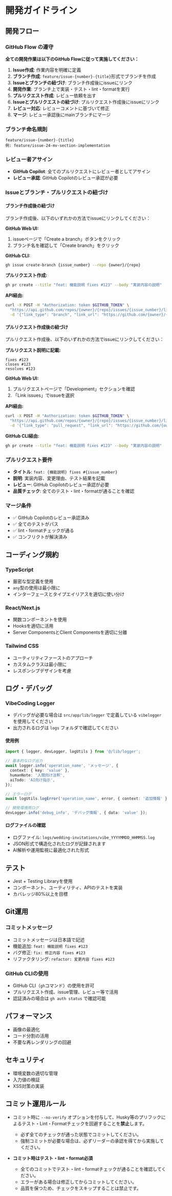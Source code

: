 # 開発ガイドライン

## 開発フロー

### GitHub Flow の遵守

**全ての開発作業は以下のGitHub Flowに従って実施してください：**

1. **Issue作成**: 作業内容を明確に定義
2. **ブランチ作成**: `feature/issue-{number}-{title}`形式でブランチを作成
3. **Issueとブランチの紐づけ**: ブランチ作成後にissueにリンク
4. **開発作業**: ブランチ上で実装・テスト・lint・formatを実行
5. **プルリクエスト作成**: レビュー依頼を出す
6. **Issueとプルリクエストの紐づけ**: プルリクエスト作成後にissueにリンク
7. **レビュー対応**: レビューコメントに基づいて修正
8. **マージ**: レビュー承認後にmainブランチにマージ

### ブランチ命名規則

```
feature/issue-{number}-{title}
例: feature/issue-24-mv-section-implementation
```

### レビュー者アサイン

- **GitHub Copilot**: 全てのプルリクエストにレビュー者としてアサイン
- **レビュー承認**: GitHub Copilotのレビュー承認が必要

### Issueとブランチ・プルリクエストの紐づけ

#### ブランチ作成後の紐づけ

ブランチ作成後、以下のいずれかの方法でissueにリンクしてください：

**GitHub Web UI:**

1. issueページで「Create a branch」ボタンをクリック
2. ブランチ名を確認して「Create branch」をクリック

**GitHub CLI:**

```bash
gh issue create-branch {issue_number} --repo {owner}/{repo}
```

**プルリクエスト作成:**

```bash
gh pr create --title "feat: 機能説明 fixes #123" --body "実装内容の説明"
```

**API経由:**

```bash
curl -X POST -H "Authorization: token $GITHUB_TOKEN" \
  "https://api.github.com/repos/{owner}/{repo}/issues/{issue_number}/links" \
  -d '{"link_type": "branch", "link_url": "https://github.com/{owner}/{repo}/tree/{branch_name}"}'
```

#### プルリクエスト作成後の紐づけ

プルリクエスト作成後、以下のいずれかの方法でissueにリンクしてください：

**プルリクエスト説明に記載:**

```
fixes #123
closes #123
resolves #123
```

**GitHub Web UI:**

1. プルリクエストページで「Development」セクションを確認
2. 「Link issues」でissueを選択

**API経由:**

```bash
curl -X POST -H "Authorization: token $GITHUB_TOKEN" \
  "https://api.github.com/repos/{owner}/{repo}/issues/{issue_number}/links" \
  -d '{"link_type": "pull_request", "link_url": "https://github.com/{owner}/{repo}/pull/{pr_number}"}'
```

**GitHub CLI経由:**

```bash
gh pr create --title "feat: 機能説明 fixes #123" --body "実装内容の説明"
```

### プルリクエスト要件

- **タイトル**: `feat: {機能説明} fixes #{issue_number}`
- **説明**: 実装内容、変更理由、テスト結果を記載
- **レビュー**: GitHub Copilotのレビュー承認が必要
- **品質チェック**: 全てのテスト・lint・formatが通ることを確認

### マージ条件

- ✅ GitHub Copilotのレビュー承認済み
- ✅ 全てのテストがパス
- ✅ lint・formatチェックが通る
- ✅ コンフリクトが解決済み

## コーディング規約

### TypeScript

- 厳密な型定義を使用
- `any`型の使用は最小限に
- インターフェースとタイプエイリアスを適切に使い分け

### React/Next.js

- 関数コンポーネントを使用
- Hooksを適切に活用
- Server ComponentsとClient Componentsを適切に分離

### Tailwind CSS

- ユーティリティファーストのアプローチ
- カスタムクラスは最小限に
- レスポンシブデザインを考慮

## ログ・デバッグ

### VibeCoding Logger

- デバッグが必要な場合は `src/app/lib/logger` で定義している `vibelogger` を使用してください
- 出力されるログは `logs` フォルダで確認してください

#### 使用例

```typescript
import { logger, devLogger, logUtils } from '@/lib/logger';

// 基本的なログ出力
await logger.info('operation_name', 'メッセージ', {
  context: { key: 'value' },
  humanNote: '人間向け注釈',
  aiTodo: 'AI向け指示',
});

// エラーログ
await logUtils.logError('operation_name', error, { context: '追加情報' });

// 開発環境用ログ
devLogger.info('debug_info', 'デバッグ情報', { data: 'value' });
```

#### ログファイルの確認

- ログファイル: `logs/wedding-invitations/vibe_YYYYMMDD_HHMMSS.log`
- JSON形式で構造化されたログが記録されます
- AI解析や運用監視に最適化された形式

## テスト

- Jest + Testing Libraryを使用
- コンポーネント、ユーティリティ、APIのテストを実装
- カバレッジ80%以上を目標

## Git運用

### コミットメッセージ

- コミットメッセージは日本語で記述
- 機能追加: `feat: 機能説明 fixes #123`
- バグ修正: `fix: 修正内容 fixes #123`
- リファクタリング: `refactor: 変更内容 fixes #123`

### GitHub CLIの使用

- GitHub CLI（`gh`コマンド）の使用を許可
- プルリクエスト作成、issue管理、レビュー等で活用
- 認証済みの場合は `gh auth status` で確認可能

## パフォーマンス

- 画像の最適化
- コード分割の活用
- 不要な再レンダリングの回避

## セキュリティ

- 環境変数の適切な管理
- 入力値の検証
- XSS対策の実装

## コミット運用ルール

- コミット時に `--no-verify` オプションを付与して、Husky等のプリフックによるテスト・Lint・Formatチェックを回避することを**禁止**します。
  - 必ず全てのチェックが通った状態でコミットしてください。
  - 強制コミットが必要な場合は、必ずリーダーの承認を得てから実施してください。

- **コミット時はテスト・lint・format必須**
  - 全てのコミットでテスト・lint・formatチェックが通ることを確認してください。
  - エラーがある場合は修正してからコミットしてください。
  - 品質を保つため、チェックをスキップすることは禁止です。
